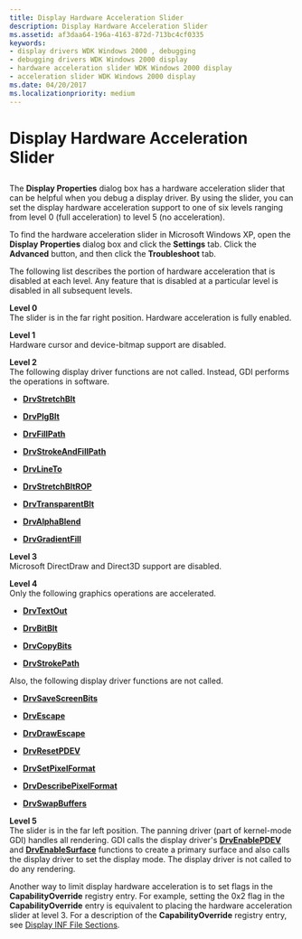 ```yaml
---
title: Display Hardware Acceleration Slider
description: Display Hardware Acceleration Slider
ms.assetid: af3daa64-196a-4163-872d-713bc4cf0335
keywords:
- display drivers WDK Windows 2000 , debugging
- debugging drivers WDK Windows 2000 display
- hardware acceleration slider WDK Windows 2000 display
- acceleration slider WDK Windows 2000 display
ms.date: 04/20/2017
ms.localizationpriority: medium
---
```


# Display Hardware Acceleration Slider


## <span id="ddk_display_hardware_acceleration_slider_gg"></span><span id="DDK_DISPLAY_HARDWARE_ACCELERATION_SLIDER_GG"></span>


The **Display Properties** dialog box has a hardware acceleration slider that can be helpful when you debug a display driver. By using the slider, you can set the display hardware acceleration support to one of six levels ranging from level 0 (full acceleration) to level 5 (no acceleration).

To find the hardware acceleration slider in Microsoft Windows XP, open the **Display Properties** dialog box and click the **Settings** tab. Click the **Advanced** button, and then click the **Troubleshoot** tab.

The following list describes the portion of hardware acceleration that is disabled at each level. Any feature that is disabled at a particular level is disabled in all subsequent levels.

<span id="Level_0"></span><span id="level_0"></span><span id="LEVEL_0"></span>**Level 0**  
The slider is in the far right position. Hardware acceleration is fully enabled.

<span id="Level_1"></span><span id="level_1"></span><span id="LEVEL_1"></span>**Level 1**  
Hardware cursor and device-bitmap support are disabled.

<span id="Level_2"></span><span id="level_2"></span><span id="LEVEL_2"></span>**Level 2**  
The following display driver functions are not called. Instead, GDI performs the operations in software.

-   [**DrvStretchBlt**](/windows/win32/api/winddi/nf-winddi-drvstretchblt)

-   [**DrvPlgBlt**](/windows/win32/api/winddi/nf-winddi-drvplgblt)

-   [**DrvFillPath**](/windows/win32/api/winddi/nf-winddi-drvfillpath)

-   [**DrvStrokeAndFillPath**](/windows/win32/api/winddi/nf-winddi-drvstrokeandfillpath)

-   [**DrvLineTo**](/windows/win32/api/winddi/nf-winddi-drvlineto)

-   [**DrvStretchBltROP**](/windows/win32/api/winddi/nf-winddi-drvstretchbltrop)

-   [**DrvTransparentBlt**](/windows/win32/api/winddi/nf-winddi-drvtransparentblt)

-   [**DrvAlphaBlend**](/windows/win32/api/winddi/nf-winddi-drvalphablend)

-   [**DrvGradientFill**](/windows/win32/api/winddi/nf-winddi-drvgradientfill)

<span id="Level_3"></span><span id="level_3"></span><span id="LEVEL_3"></span>**Level 3**  
Microsoft DirectDraw and Direct3D support are disabled.

<span id="Level_4"></span><span id="level_4"></span><span id="LEVEL_4"></span>**Level 4**  
Only the following graphics operations are accelerated.

-   [**DrvTextOut**](/windows/win32/api/winddi/nf-winddi-drvtextout)

-   [**DrvBitBlt**](/windows/win32/api/winddi/nf-winddi-drvbitblt)

-   [**DrvCopyBits**](/windows/win32/api/winddi/nf-winddi-drvcopybits)

-   [**DrvStrokePath**](/windows/win32/api/winddi/nf-winddi-drvstrokepath)

Also, the following display driver functions are not called.

-   [**DrvSaveScreenBits**](/windows/win32/api/winddi/nf-winddi-drvsavescreenbits)

-   [**DrvEscape**](/windows/win32/api/winddi/nf-winddi-drvescape)

-   [**DrvDrawEscape**](/windows/win32/api/winddi/nf-winddi-drvdrawescape)

-   [**DrvResetPDEV**](/windows/win32/api/winddi/nf-winddi-drvresetpdev)

-   [**DrvSetPixelFormat**](/windows/win32/api/winddi/nf-winddi-drvsetpixelformat)

-   [**DrvDescribePixelFormat**](/windows/win32/api/winddi/nf-winddi-drvdescribepixelformat)

-   [**DrvSwapBuffers**](/windows/win32/api/winddi/nf-winddi-drvswapbuffers)

<span id="Level_5"></span><span id="level_5"></span><span id="LEVEL_5"></span>**Level 5**  
The slider is in the far left position. The panning driver (part of kernel-mode GDI) handles all rendering. GDI calls the display driver's [**DrvEnablePDEV**](/windows/win32/api/winddi/nf-winddi-drvenablepdev) and [**DrvEnableSurface**](/windows/win32/api/winddi/nf-winddi-drvenablesurface) functions to create a primary surface and also calls the display driver to set the display mode. The display driver is not called to do any rendering.

Another way to limit display hardware acceleration is to set flags in the **CapabilityOverride** registry entry. For example, setting the 0x2 flag in the **CapabilityOverride** entry is equivalent to placing the hardware acceleration slider at level 3. For a description of the **CapabilityOverride** registry entry, see [Display INF File Sections](display-inf-file-sections.md).

 

